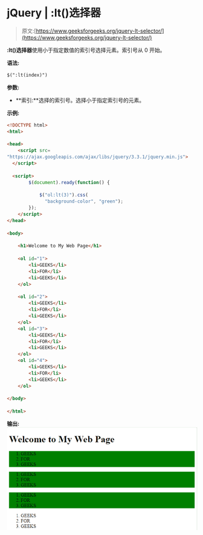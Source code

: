 # jQuery | :lt()选择器

> 原文:[https://www.geeksforgeeks.org/jquery-lt-selector/](https://www.geeksforgeeks.org/jquery-lt-selector/)

**:lt()选择器**使用小于指定数值的索引号选择元素。索引号从 0 开始。

**语法:**

```html
$(":lt(index)")
```

**参数:**

*   **索引:**选择的索引号。选择小于指定索引号的元素。

**示例:**

```html
<!DOCTYPE html>
<html>

<head>
    <script src=
"https://ajax.googleapis.com/ajax/libs/jquery/3.3.1/jquery.min.js">
  </script>

  <script>
        $(document).ready(function() {

            $("ol:lt(3)").css(
              "background-color", "green");
        });
    </script>
</head>

<body>

    <h1>Welcome to My Web Page</h1>

    <ol id="1">
        <li>GEEKS</li>
        <li>FOR</li>
        <li>GEEKS</li>
    </ol>

    <ol id="2">
        <li>GEEKS</li>
        <li>FOR</li>
        <li>GEEKS</li>
    </ol>
    <ol id="3">
        <li>GEEKS</li>
        <li>FOR</li>
        <li>GEEKS</li>
    </ol>
    <ol id="4">
        <li>GEEKS</li>
        <li>FOR</li>
        <li>GEEKS</li>
    </ol>

</body>

</html>
```

**输出:**
![](img/0e408460ab12428e77cc54e31ad90f72.png)